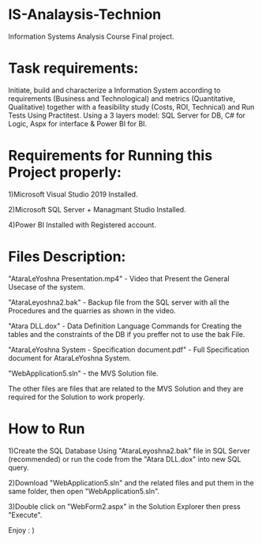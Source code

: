 # IS-Analaysis-Technion
Information Systems Analysis Course Final project.

# Task requirements:
Initiate, build and characterize a Information System according to requirements (Business and Technological) and metrics (Quantitative, Qualitative) together with a feasibility study (Costs, ROI, Technical) and Run Tests Using Practitest.
Using a 3 layers model: SQL Server for DB, C# for Logic, Aspx for interface & Power BI for BI.

# Requirements for Running this Project properly:

1)Microsoft Visual Studio 2019 Installed.

2)Microsoft SQL Server + Managmant Studio Installed.

4)Power BI Installed with Registered account.

# Files Description:
"AtaraLeYoshna Presentation.mp4" - Video that Present the General Usecase of the system.  

"AtaraLeyoshna2.bak" - Backup file from the SQL server with all the Procedures and the quarries as shown in the video. 

"Atara DLL.dox" - Data Definition Language Commands for Creating the tables and the constraints of the DB if you preffer not to use the bak File.

"AtaraLeYoshna System - Specification document.pdf" - Full Specification document for AtaraLeYoshna System.

"WebApplication5.sln" - the MVS Solution file. 
 
 The other files are files that are related to the MVS Solution and they are required for the Solution to work properly.
 
 # How to Run
 
 1)Create the SQL Database Using "AtaraLeyoshna2.bak" file in SQL Server (recommended) or run the code from the "Atara DLL.dox" into new SQL query.
 
 2)Download "WebApplication5.sln" and the related files and put them in the same folder, then open "WebApplication5.sln".
 
 3)Double click on "WebForm2.aspx" in the Solution Explorer then press "Execute".
 
 Enjoy : ) 
